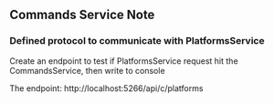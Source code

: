 ## Commands Service Note

### Defined protocol to communicate with PlatformsService

Create an endpoint to test if PlatformsService request hit the CommandsService, then write to console

The endpoint: http://localhost:5266/api/c/platforms
